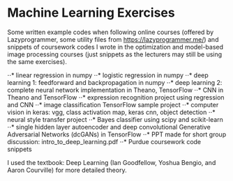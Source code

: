 # Machine Learning Exercises
Some written example codes when following online courses (offered by Lazyprogrammer, some utility files from https://lazyprogrammer.me/) and snippets of coursework codes I wrote in the optimization and model-based image processing courses (just snippets as the lecturers may still be using the same exercises).

⋅⋅* linear regression in numpy
⋅⋅* logistic regression in numpy
⋅⋅* deep learning 1: feedforward and backpropagation in numpy
⋅⋅* deep learning 2: complete neural network implementation in Theano, TensorFlow
⋅⋅* CNN in Theano and TensorFlow
⋅⋅* expression recognition project using regression and CNN
⋅⋅* image classification TensorFlow sample project
⋅⋅* computer vision in keras: vgg, class activation map, keras cnn, object detection
⋅⋅* neural style transfer project
⋅⋅* Bayes classifier using scipy and scikit-learn
⋅⋅* single hidden layer autoencoder and deep convolutional Generative Adversarial Networks (dcGANs) in TensorFlow
⋅⋅* PPT made for short group discussion: intro_to_deep_learning.pdf
⋅⋅* Purdue coursework code snippets

I used the textbook: Deep Learning (Ian Goodfellow, Yoshua Bengio, and Aaron Courville) for more detailed theory.
